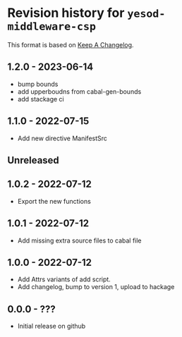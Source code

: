 # Revision history for `yesod-middleware-csp`

This format is based on [Keep A Changelog](https://keepachangelog.com/en/1.0.0).

## 1.2.0 - 2023-06-14

+ bump bounds
+ add upperboudns from cabal-gen-bounds
+ add stackage ci

## 1.1.0 - 2022-07-15

+ Add new directive ManifestSrc

## Unreleased

## 1.0.2 - 2022-07-12

+ Export the new functions

## 1.0.1 - 2022-07-12

+ Add missing extra source files to cabal file

## 1.0.0 - 2022-07-12

+ Add Attrs variants of add script.
+ Add changelog, bump to version 1, upload to hackage

## 0.0.0 - ???

+ Initial release on github
